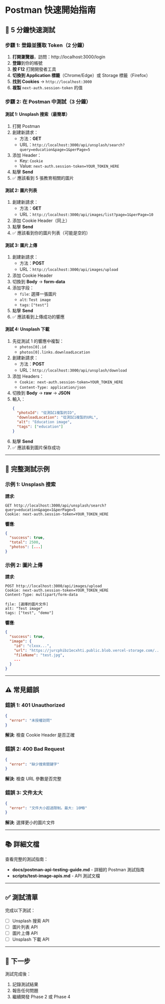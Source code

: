 # Postman 快速開始指南

## 🚀 5 分鐘快速測試

### 步驟 1: 登錄並獲取 Token（2 分鐘）

1. **打開瀏覽器**，訪問：http://localhost:3000/login
2. **登錄**到你的帳號
3. **按 F12** 打開開發者工具
4. **切換到 Application 標籤**（Chrome/Edge）或 Storage 標籤（Firefox）
5. **找到 Cookies** → `http://localhost:3000`
6. **複製** `next-auth.session-token` 的值

### 步驟 2: 在 Postman 中測試（3 分鐘）

#### 測試 1: Unsplash 搜索（最簡單）

1. 打開 Postman
2. 創建新請求：
   - 方法：**GET**
   - URL：`http://localhost:3000/api/unsplash/search?query=education&page=1&perPage=5`
3. 添加 Header：
   - Key: `Cookie`
   - Value: `next-auth.session-token=YOUR_TOKEN_HERE`
4. 點擊 **Send**
5. ✅ 應該看到 5 張教育相關的圖片

#### 測試 2: 圖片列表

1. 創建新請求：
   - 方法：**GET**
   - URL：`http://localhost:3000/api/images/list?page=1&perPage=10`
2. 添加 Cookie Header（同上）
3. 點擊 **Send**
4. ✅ 應該看到你的圖片列表（可能是空的）

#### 測試 3: 圖片上傳

1. 創建新請求：
   - 方法：**POST**
   - URL：`http://localhost:3000/api/images/upload`
2. 添加 Cookie Header
3. 切換到 **Body** → **form-data**
4. 添加字段：
   - `file`: 選擇一張圖片
   - `alt`: `Test image`
   - `tags`: `["test"]`
5. 點擊 **Send**
6. ✅ 應該看到上傳成功的響應

#### 測試 4: Unsplash 下載

1. 先從測試 1 的響應中複製：
   - `photos[0].id`
   - `photos[0].links.downloadLocation`
2. 創建新請求：
   - 方法：**POST**
   - URL：`http://localhost:3000/api/unsplash/download`
3. 添加 Headers：
   - `Cookie: next-auth.session-token=YOUR_TOKEN_HERE`
   - `Content-Type: application/json`
4. 切換到 **Body** → **raw** → **JSON**
5. 輸入：
   ```json
   {
     "photoId": "從測試1複製的ID",
     "downloadLocation": "從測試1複製的URL",
     "alt": "Education image",
     "tags": ["education"]
   }
   ```
6. 點擊 **Send**
7. ✅ 應該看到圖片保存成功

---

## 📝 完整測試示例

### 示例 1: Unsplash 搜索

**請求**:
```
GET http://localhost:3000/api/unsplash/search?query=education&page=1&perPage=5
Cookie: next-auth.session-token=YOUR_TOKEN_HERE
```

**響應**:
```json
{
  "success": true,
  "total": 2500,
  "photos": [...]
}
```

### 示例 2: 圖片上傳

**請求**:
```
POST http://localhost:3000/api/images/upload
Cookie: next-auth.session-token=YOUR_TOKEN_HERE
Content-Type: multipart/form-data

file: [選擇的圖片文件]
alt: "Test image"
tags: ["test", "demo"]
```

**響應**:
```json
{
  "success": true,
  "image": {
    "id": "clxxx...",
    "url": "https://jurcphibz1ecxhti.public.blob.vercel-storage.com/...",
    "fileName": "test.jpg",
    ...
  }
}
```

---

## ⚠️ 常見錯誤

### 錯誤 1: 401 Unauthorized
```json
{
  "error": "未授權訪問"
}
```
**解決**: 檢查 Cookie Header 是否正確

### 錯誤 2: 400 Bad Request
```json
{
  "error": "缺少搜索關鍵字"
}
```
**解決**: 檢查 URL 參數是否完整

### 錯誤 3: 文件太大
```json
{
  "error": "文件大小超過限制。最大: 10MB"
}
```
**解決**: 選擇更小的圖片文件

---

## 📚 詳細文檔

查看完整的測試指南：
- **docs/postman-api-testing-guide.md** - 詳細的 Postman 測試指南
- **scripts/test-image-apis.md** - API 測試文檔

---

## ✅ 測試清單

完成以下測試：

- [ ] Unsplash 搜索 API
- [ ] 圖片列表 API
- [ ] 圖片上傳 API
- [ ] Unsplash 下載 API

---

## 🎯 下一步

測試完成後：
1. 記錄測試結果
2. 報告任何問題
3. 繼續開發 Phase 2 或 Phase 4

